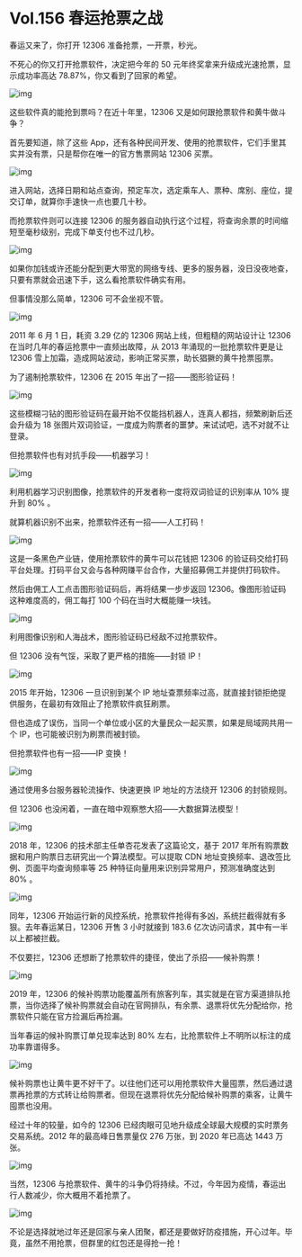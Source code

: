 # Vol.156 春运抢票之战

春运又来了，你打开 12306 准备抢票，一开票，秒光。

不死心的你又打开抢票软件，决定把今年的 50 元年终奖拿来升级成光速抢票，显示成功率高达 78.87%，你又看到了回家的希望。

![img](https://cdn.jsdelivr.net/gh/just-prog/static/img/202108221403923.gif)

这些软件真的能抢到票吗？在近十年里，12306 又是如何跟抢票软件和黄牛做斗争？

首先要知道，除了这些 App，还有各种民间开发、使用的抢票软件，它们手里其实并没有票，只是帮你在唯一的官方售票网站 12306 买票。

![img](https://cdn.jsdelivr.net/gh/just-prog/static/img/202108221404997.gif)

进入网站，选择日期和站点查询，预定车次，选定乘车人、票种、席别、座位，提交订单，就算你手速快一点也要几十秒。

而抢票软件则可以连接 12306 的服务器自动执行这个过程，将查询余票的时间缩短至毫秒级别，完成下单支付也不过几秒。

![img](https://cdn.jsdelivr.net/gh/just-prog/static/img/202108221404939.gif)

如果你加钱或许还能分配到更大带宽的网络专线、更多的服务器，没日没夜地查，只要有票就会迅速下手，这么看抢票软件确实有用。

但事情没那么简单，12306 可不会坐视不管。

![img](https://cdn.jsdelivr.net/gh/just-prog/static/img/202108221403932.gif)

2011 年 6 月 1 日，耗资 3.29 亿的 12306 网站上线，但粗糙的网站设计让 12306 在当时几年的春运抢票中一直频出故障，从 2013 年涌现的一批抢票软件更是让 12306 雪上加霜，造成网站波动，影响正常买票，助长猖獗的黄牛抢票囤票。

为了遏制抢票软件，12306 在 2015 年出了一招——图形验证码！

![img](https://cdn.jsdelivr.net/gh/just-prog/static/img/202108221403432.gif)

这些模糊刁钻的图形验证码在最开始不仅能挡机器人，连真人都挡，频繁刷新后还会升级为 18 张图片双词验证，一度成为购票者的噩梦。来试试吧，选不对就不让登录。

但抢票软件也有对抗手段——机器学习！

![img](https://cdn.jsdelivr.net/gh/just-prog/static/img/202108221403486.gif)

利用机器学习识别图像，抢票软件的开发者称一度将双词验证的识别率从 10% 提升到 80% 。

就算机器识别不出来，抢票软件还有一招——人工打码！

![img](https://cdn.jsdelivr.net/gh/just-prog/static/img/202108221403388.gif)

这是一条黑色产业链，使用抢票软件的黄牛可以花钱把 12306 的验证码交给打码平台处理。打码平台又会与各种网赚平台合作，大量招募佣工并提供打码软件。

然后由佣工人工点击图形验证码后，再将结果一步步返回 12306。像图形验证码这种难度高的，佣工每打 100 个码在当时大概能赚一块钱。

![img](https://cdn.jsdelivr.net/gh/just-prog/static/img/202108221403373.gif)

利用图像识别和人海战术，图形验证码已经敌不过抢票软件。

但 12306 没有气馁，采取了更严格的措施——封锁 IP！

![img](https://cdn.jsdelivr.net/gh/just-prog/static/img/202108221403315.gif)

2015 年开始，12306 一旦识别到某个 IP 地址查票频率过高，就直接封锁拒绝提供服务，在最初有效阻止了抢票软件疯狂刷票。

但也造成了误伤，当同一个单位或小区的大量民众一起买票，如果是局域网共用一个 IP，也可能被识别为刷票而被封锁。

但抢票软件也有一招——IP 变换！

![img](https://cdn.jsdelivr.net/gh/just-prog/static/img/202108221403172.gif)

通过使用多台服务器轮流操作、快速更换 IP 地址的方法绕开 12306 的封锁规则。

但 12306 也没闲着，一直在暗中观察憋大招——大数据算法模型！

![img](https://cdn.jsdelivr.net/gh/just-prog/static/img/202108221404644.gif)

2018 年，12306 的技术部主任单杏花发表了这篇论文，基于 2017 年所有购票数据和用户购票日志研究出一个算法模型。可以提取 CDN 地址变换频率、退改签比例、页面平均查询频率等 25 种特征向量用来识别异常用户，预测准确度达到 80% 。

![img](https://cdn.jsdelivr.net/gh/just-prog/static/img/202108221403945.jpeg)

同年，12306 开始运行新的风控系统，抢票软件抢得有多凶，系统拦截得就有多狠。去年春运某日，12306 开售 3 小时就接到 183.6 亿次访问请求，其中有一半以上都被拦截。

不仅要拦，12306 还想断了抢票软件的捷径，使出了杀招——候补购票！

![img](https://cdn.jsdelivr.net/gh/just-prog/static/img/202108221403940.gif)

2019 年，12306 的候补购票功能覆盖所有旅客列车，其实就是在官方渠道排队抢票，当你选择了候补购票就会自动在官网排队，有余票、退票将优先分配给你，抢票软件只能在官方捡漏后再捡漏。

当年春运的候补购票订单兑现率达到 80% 左右，比抢票软件上不明所以标注的成功率靠谱得多。

![img](https://cdn.jsdelivr.net/gh/just-prog/static/img/202108221403341.gif)

候补购票也让黄牛更不好干了。以往他们还可以用抢票软件大量囤票，然后通过退票再抢票的方式转让给购票者。但现在退票将优先分配给候补购票的乘客，让黄牛囤票也没用。

经过十年的较量，如今的 12306 已经肉眼可见地升级成全球最大规模的实时票务交易系统。2012 年的最高峰日售票量仅 276 万张，到 2020 年已高达 1443 万张。

![img](https://cdn.jsdelivr.net/gh/just-prog/static/img/202108221403308.gif)

当然，12306 与抢票软件、黄牛的斗争仍将持续。不过，今年因为疫情，春运出行人数减少，你大概用不着抢票了。

![img](https://cdn.jsdelivr.net/gh/just-prog/static/img/202108221403530.png)

不论是选择就地过年还是回家与亲人团聚，都还是要做好防疫措施，开心过年。毕竟，虽然不用抢票，但群里的红包还是得抢一抢！

